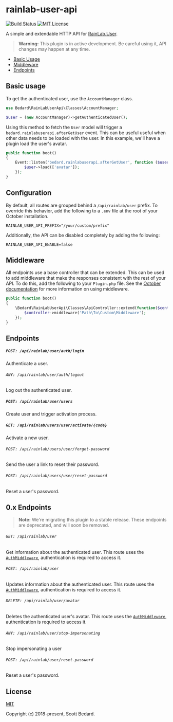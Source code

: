 # rainlab-user-api

[![Build Status](https://img.shields.io/circleci/build/github/scottbedard/rainlab-user-api)](https://circleci.com/gh/scottbedard/rainlab-user-api)
[![MIT License](https://img.shields.io/badge/license-MIT-blue.svg)](https://github.com/scottbedard/rainlab-user-api/blob/master/LICENSE)

A simple and extendable HTTP API for [RainLab.User](https://github.com/rainlab/user-plugin).

> **Warning:** This plugin is in active development. Be careful using it, API changes may happen at any time.

- [Basic Usage](#basic-usage)
- [Middleware](#middleware)
- [Endpoints](#endpoints)

## Basic usage

To get the authenticated user, use the `AccountManager` class.

```php
use Bedard\RainLabUserApi\Classes\AccountManager;

$user = (new AccountManager)->getAuthenticatedUser();
```

Using this method to fetch the `User` model will trigger a `bedard.rainlabuserapi.afterGetUser` event. This can be useful useful when other data needs to be loaded with the user. In this example, we'll have a plugin load the user's avatar.

```php
public function boot()
{
    Event::listen('bedard.rainlabuserapi.afterGetUser', function ($user) {
        $user->load(['avatar']);
    });
}
```

## Configuration

By default, all routes are grouped behind a `/api/rainlab/user` prefix. To override this behavior, add the following to a `.env` file at the root of your October installation.

```
RAINLAB_USER_API_PREFIX="/your/custom/prefix"
```

Additionally, the API can be disabled completely by adding the following:

```
RAINLAB_USER_API_ENABLE=false
```

## Middleware

All endpoints use a base controller that can be extended. This can be used to add middleware that make the responses consistent with the rest of your API. To do this, add the following to your `Plugin.php` file. See the [October documentation](https://octobercms.com/docs/plugin/registration#registering-middleware) for more information on using middleware.

```php
public function boot()
{
    \Bedard\RainLabUserApi\Classes\ApiController::extend(function($controller) {
        $controller->middleware('Path\To\Custom\Middleware');
    });
}
```

## Endpoints

##### `POST: /api/rainlab/user/auth/login`

Authenticate a user.

###### `ANY: /api/rainlab/user/auth/logout`

Log out the authenticated user.

##### `POST: /api/rainlab/user/users`

Create user and trigger activation process.

##### `GET: /api/rainlab/users/user/activate/{code}`

Activate a new user.

###### `POST: /api/rainlab/users/user/forgot-password`

Send the user a link to reset their password.

###### `POST: /api/rainlab/users/user/reset-password`

Reset a user's password.

## 0.x Endpoints

> **Note:** We're migrating this plugin to a stable release. These endpoints are deprecated, and will soon be removed.

###### `GET: /api/rainlab/user`

Get information about the authenticated user. This route uses the [`AuthMiddleware`](https://github.com/rainlab/user-plugin/blob/master/classes/AuthMiddleware.php), authentication is required to access it.

###### `POST: /api/rainlab/user`

Updates information about the authenticated user. This route uses the [`AuthMiddleware`](https://github.com/rainlab/user-plugin/blob/master/classes/AuthMiddleware.php), authentication is required to access it.

###### `DELETE: /api/rainlab/user/avatar`

Deletes the authenticated user's avatar. This route uses the [`AuthMiddleware`](https://github.com/rainlab/user-plugin/blob/master/classes/AuthMiddleware.php), authentication is required to access it.

###### `ANY: /api/rainlab/user/stop-impersonating`

Stop impersonating a user

###### `POST: /api/rainlab/user/reset-password`

Reset a user's password.

## License

[MIT](https://github.com/scottbedard/rainlab-user-api/blob/master/LICENSE)

Copyright (c) 2018-present, Scott Bedard.
